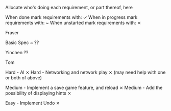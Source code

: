 Allocate who's doing each requirement, or part thereof, here

When done mark requirements with: ✓
When in progress mark requirements with: ~
When unstarted mark requirements with: ⨯


Fraser

Basic Spec ~
??




Yinchen
??




Tom

Hard - AI ⨯
Hard - Networking and network play ⨯
(may need help with one or both of above)

Medium - Implement a save game feature, and reload ⨯
Medium - Add the possibility of displaying hints ⨯

Easy - Implement Undo ⨯
